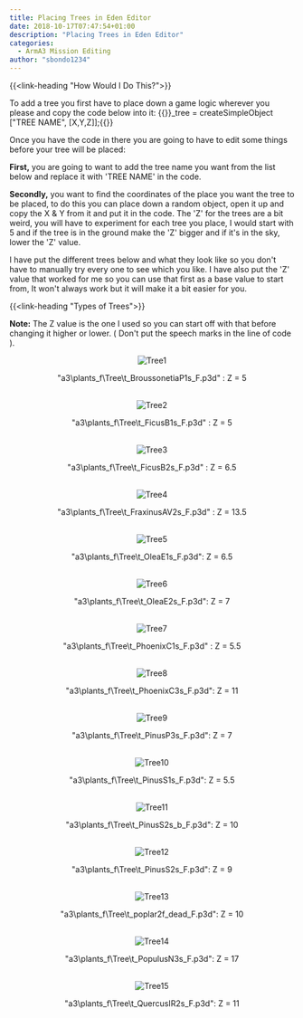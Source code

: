 ```yaml
---
title: Placing Trees in Eden Editor
date: 2018-10-17T07:47:54+01:00
description: "Placing Trees in Eden Editor"
categories:
  - ArmA3 Mission Editing
author: "sbondo1234"
---
```


{{<link-heading "How Would I Do This?">}}

To add a tree you first have to place down a game logic wherever you please and copy the code below into it:
{{<highlight C>}}_tree = createSimpleObject ["TREE NAME", [X,Y,Z]];{{</highlight>}}

Once you have the code in there you are going to have to edit some things before your tree will be placed:

**First,** you are going to want to add the tree name you want from the list below and replace it with 'TREE NAME' in the code.

**Secondly,** you want to find the coordinates of the place you want the tree to be placed, to do this you can place down a random object, open it up and copy the X & Y from it and put it in the code. The 'Z' for the trees are a bit weird, you will have to experiment for each tree you place, I would start with 5 and if the tree is in the ground make the 'Z' bigger and if it's in the sky, lower the 'Z' value.

I have put the different trees below and what they look like so you don't have to manually try every one to see which you like. I have also put the 'Z' value that worked for me so you can use that first as a base value to start from, It won't always work but it will make it a bit easier for you.

{{<link-heading "Types of Trees">}}

**Note:** The Z value is the one I used so you can start off with that before changing it higher or lower. ( Don't put the speech marks in the line of code ).

<center>

<div class="thumbnail">
  <img src="https://ul.sbond.co/i/log/arma3/trees/tree1.jpg" alt="Tree1"/>
  <p>"a3\plants_f\Tree\t_BroussonetiaP1s_F.p3d" : Z = 5</p>
</div>

<br>

<div class="thumbnail">
  <img src="https://ul.sbond.co/i/log/arma3/trees/tree2.jpg" alt="Tree2"/>
  <p>"a3\plants_f\Tree\t_FicusB1s_F.p3d" : Z = 5</p>
</div>

<br>

<div class="thumbnail">
  <img src="https://ul.sbond.co/i/log/arma3/trees/tree3.jpg" alt="Tree3" />
  <p>"a3\plants_f\Tree\t_FicusB2s_F.p3d" : Z = 6.5</p>
</div>

<br>

<div class="thumbnail">
  <img src="https://ul.sbond.co/i/log/arma3/trees/tree4.jpg" alt="Tree4" />
  <p>"a3\plants_f\Tree\t_FraxinusAV2s_F.p3d" : Z = 13.5</p>
</div>

<br>

<div class="thumbnail">
  <img src="https://ul.sbond.co/i/log/arma3/trees/tree5.jpg" alt="Tree5" />
  <p>"a3\plants_f\Tree\t_OleaE1s_F.p3d": Z = 6.5</p>
</div>

<br>

<div class="thumbnail">
  <img src="https://ul.sbond.co/i/log/arma3/trees/tree6.jpg" alt="Tree6" />
  <p>"a3\plants_f\Tree\t_OleaE2s_F.p3d": Z = 7</p>
</div>

<br>

<div class="thumbnail">
  <img src="https://ul.sbond.co/i/log/arma3/trees/tree7.jpg" alt="Tree7" />
  <p>"a3\plants_f\Tree\t_PhoenixC1s_F.p3d" : Z = 5.5</p>
</div>

<br>

<div class="thumbnail">
  <img src="https://ul.sbond.co/i/log/arma3/trees/tree8.jpg" alt="Tree8" />
  <p>"a3\plants_f\Tree\t_PhoenixC3s_F.p3d": Z = 11</p>
</div>

<br>

<div class="thumbnail">
  <img src="https://ul.sbond.co/i/log/arma3/trees/tree9.jpg" alt="Tree9" />
  <p>"a3\plants_f\Tree\t_PinusP3s_F.p3d": Z = 7</p>
</div>

<br>

<div class="thumbnail">
  <img src="https://ul.sbond.co/i/log/arma3/trees/tree10.jpg" alt="Tree10" />
  <p>"a3\plants_f\Tree\t_PinusS1s_F.p3d": Z = 5.5</p>
</div>

<br>

<div class="thumbnail">
  <img src="https://ul.sbond.co/i/log/arma3/trees/tree11.jpg" alt="Tree11" />
  <p>"a3\plants_f\Tree\t_PinusS2s_b_F.p3d": Z = 10</p>
</div>

<br>

<div class="thumbnail">
  <img src="https://ul.sbond.co/i/log/arma3/trees/tree12.jpg" alt="Tree12" />
  <p>"a3\plants_f\Tree\t_PinusS2s_F.p3d": Z = 9</p>
</div>

<br>

<div class="thumbnail">
  <img src="https://ul.sbond.co/i/log/arma3/trees/tree13.jpg" alt="Tree13" />
  <p>"a3\plants_f\Tree\t_poplar2f_dead_F.p3d": Z = 10</p>
</div>

<br>

<div class="thumbnail">
  <img src="https://ul.sbond.co/i/log/arma3/trees/tree14.jpg" alt="Tree14" />
  <p>"a3\plants_f\Tree\t_PopulusN3s_F.p3d": Z = 17</p>
</div>

<br>

<div class="thumbnail">
  <img src="https://ul.sbond.co/i/log/arma3/trees/tree15.jpg" alt="Tree15" />
  <p>"a3\plants_f\Tree\t_QuercusIR2s_F.p3d": Z = 11</p>
</div>

<br>
</center>
